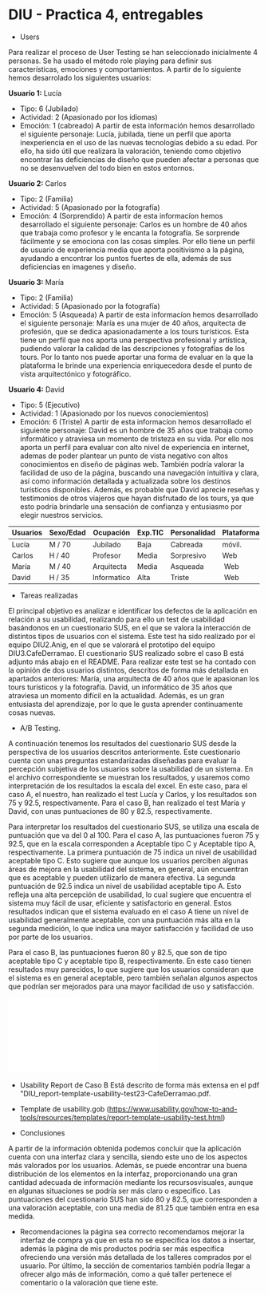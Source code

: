 # DIU - Practica 4, entregables


* Users 

Para realizar el proceso de User Testing se han seleccionado inicialmente 4 personas. Se ha usado el método role playing para definir sus características, emociones y comportamientos. A partir de lo siguiente hemos desarrolado los siguientes usuarios:

**Usuario 1:** Lucía
 - Tipo: 6 (Jubilado)
 - Actividad: 2 (Apasionado por los idiomas)
 - Emoción: 1 (cabreado)
 A partir de esta información hemos desarrollado el siguiente personaje: Lucía, jubilada, tiene un perfil que aporta inexperiencia en el uso de las nuevas tecnologías debido a su edad. Por ello, ha sido útil que realizara la valoración, teniendo como objetivo encontrar las deficiencias de diseño que pueden afectar a personas que no se desenvuelven del todo bien en estos entornos.
 
 **Usuario 2:** Carlos
 - Tipo: 2 (Familia)
 - Actividad: 5 (Apasionado por la fotografía)
 - Emoción: 4 (Sorprendido)
 A partir de esta informacíon hemos desarrollado el siguiente personaje: Carlos es un hombre de 40 años que trabaja como profesor y le encanta la fotografía. Se sorprende fácilmente y se emociona con las cosas simples. Por ello tiene un perfil de usuario de experiencia media que aporta positivismo a la página, ayudando a encontrar los puntos fuertes de ella, además de sus deficiencias en imagenes y diseño.
 
 **Usuario 3:** María
  - Tipo: 2 (Familia)
 - Actividad: 5 (Apasionado por la fotografía)
 - Emoción: 5 (Asqueada)
A partir de esta informacíon hemos desarrollado el siguiente personaje: María es una mujer de 40 años, arquitecta de profesión, que se dedica apasionadamente a los tours turísticos. Esta tiene un perfil que nos aporta una perspectiva profesional y artística,  pudiendo valorar la calidad de las descripciones y fotografías de los tours. Por lo tanto nos puede aportar una forma de evaluar en la que la plataforma le brinde una experiencia enriquecedora desde el punto de vista arquitectónico y fotográfico.

**Usuario 4:** David
 - Tipo: 5 (Ejecutivo)
 - Actividad: 1 (Apasionado por los nuevos conociemientos)
 - Emoción: 6 (Triste)
A partir de esta informacíon hemos desarrollado el siguiente personaje: David es un hombre de 35 años que trabaja como informático y atraviesa un momento de tristeza en su vida. Por ello nos aporta un perfil para evaluar con alto nivel de experiencia en internet, ademas de poder plantear un punto de vista negativo con altos conocimientos en diseño de páginas web.  También podría valorar la facilidad de uso de la página, buscando una navegación intuitiva y clara, así como información detallada y actualizada sobre los destinos turísticos disponibles. Además, es probable que David aprecie reseñas y testimonios de otros viajeros que hayan disfrutado de los tours, ya que esto podría brindarle una sensación de confianza y entusiasmo por elegir nuestros servicios.


| Usuarios | Sexo/Edad     | Ocupación   |  Exp.TIC    | Personalidad | Plataforma | TestA/B
| ------------- | -------- | ----------- | ----------- | -----------  | ---------- | ----
| Lucía         | M / 70   | Jubilado    | Baja        | Cabreada     | móvil.     | A 
| Carlos        | H / 40   | Profesor    | Media       | Sorpresivo   | Web        | A 
| María         | M / 40   | Arquitecta  | Media       | Asqueada     | Web        | B 
| David         | H / 35   | Informatico | Alta        | Triste       | Web        | B 



* Tareas realizadas 

El principal objetivo es analizar e identificar los defectos de la aplicación en relación a su usabilidad, realizando para ello un test de usabilidad basándonos en un cuestionario SUS, en el que se valora la interacción de distintos tipos de usuarios con el sistema. Este test ha sido realizado por el equipo DIU2.Anig, en el que se valorará el prototipo del equipo DIU3.CafeDerramao. El cuestionario SUS realizado sobre el caso B está adjunto más abajo en el README.
Para realizar este test se ha contado con la opinión de dos usuarios distintos, descritos de forma más detallada en apartados anteriores:
María, una arquitecta de 40 años que le apasionan los tours turísticos y la fotografía.
David, un informático de 35 años que atraviesa un momento difícil en la actualidad. Además, es un gran entusiasta del aprendizaje, por lo que le gusta aprender continuamente cosas nuevas.


* A/B Testing. 

A continuación tenemos los resultados del cuestionario SUS desde la perspectiva de los usuarios descritos anteriormente. Este cuestionario cuenta con unas preguntas estandarizadas diseñadas para evaluar la percepción subjetiva de los usuarios sobre la usabilidad de un sistema. En el archivo correspondiente se muestran los resultados, y usaremos como interpretación de los resultados la escala del excel. En este caso, para el caso A, el nuestro, han realizado el test Lucía y Carlos, y los resultados son 75 y 92.5, respectivamente. Para el caso B, han realizado el test María y David, con unas puntuaciones de 80 y 82.5, respectivamente.

Para interpretar los resultados del cuestionario SUS, se utiliza una escala de puntuación que va del 0 al 100. Para el caso A, las puntuaciones fueron 75 y 92.5, que en la escala corresponden a Aceptable tipo C y Aceptable tipo A, respectivamente. 
La primera puntuación de 75 indica un nivel de usabilidad aceptable tipo C. Esto sugiere que aunque los usuarios perciben algunas áreas de mejora en la usabilidad del sistema, en general, aún encuentran que es aceptable y pueden utilizarlo de manera efectiva.
La segunda puntuación de 92.5 indica un nivel de usabilidad aceptable tipo A. Esto refleja una alta percepción de usabilidad, lo cual sugiere que encuentra el sistema muy fácil de usar, eficiente y satisfactorio en general.
Estos resultados indican que el sistema evaluado en el caso A tiene un nivel de usabilidad generalmente aceptable, con una puntuación más alta en la segunda medición, lo que indica una mayor satisfacción y facilidad de uso por parte de los usuarios.

Para el caso B, las puntuaciones fueron 80 y 82.5, que son de tipo aceptable tipo C y aceptable tipo B, respectivamente. En este caso tienen resultados muy parecidos, lo que sugiere que los usuarios consideran que el sistema es en general aceptable, pero también señalan algunos aspectos que podrían ser mejorados para una mayor facilidad de uso y satisfacción.

![PDF](./Cuestionario-SUS-DIU-Anig.pdf)


* Usability Report de Caso B
Está descrito de forma más extensa en el pdf "DIU_report-template-usability-test23-CafeDerramao.pdf.

* Template de usability.gob (https://www.usability.gov/how-to-and-tools/resources/templates/report-template-usability-test.html) 

* Conclusiones

A partir de la información obtenida podemos concluir que la aplicación cuenta con una interfaz clara y sencilla, siendo este uno de los aspectos más valorados por los usuarios. Además, se puede encontrar una buena distribución de los elementos en la interfaz, proporcionando una gran cantidad adecuada de información mediante los recursosvisuales, aunque en algunas situaciones se podría ser más claro o especifico. Las puntuaciones del cuestionario SUS han sido 80 y 82.5, que corresponden a una valoración aceptable, con una media de 81.25 que también entra en esa medida.

* Recomendaciones
la página sea correcto recomendamos mejorar la interfaz de compra ya que en esta no se especifica los datos a insertar, además la página de mis productos podría ser más especifica ofreciendo una versión más detallada de los talleres comprados por el usuario. Por último, la sección de comentarios también podría llegar a ofrecer algo más de información, como a qué taller pertenece el comentario o la valoración que tiene este.
